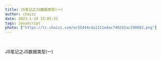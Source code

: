```yaml
---
title: JS笔记之JS数据类型(一)
author: chaizz
date: 2023-1-19 15:05:31
tags: JavaScript
photo: ["https://tc.chaizz.com/ec55444c4a1211edac740242ac190002.png"]
---
```


​                    

<!--more-->

JS笔记之JS数据类型(一)

